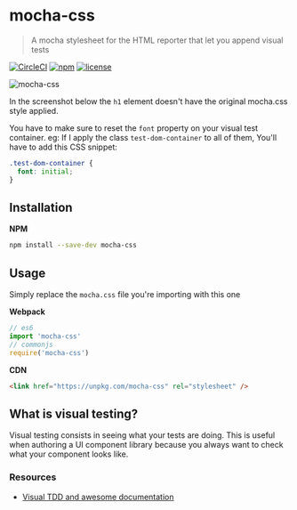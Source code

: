 # mocha-css

> A mocha stylesheet for the HTML reporter that let you append visual tests

[![CircleCI][circleci-image]][circleci-url] [![npm][npm-image]][npm-url] [![license][license-image]][license-url]

![mocha-css](https://cloud.githubusercontent.com/assets/664177/20640621/7cc2fa32-b3e3-11e6-8db0-f927e67a2584.png)

In the screenshot below the `h1` element doesn't have the original mocha.css
style applied.

You have to make sure to reset the `font` property on your visual test
container. eg: If I apply the class `test-dom-container` to all of them, You'll
have to add this CSS snippet:

``` css
.test-dom-container {
  font: initial;
}
```

## Installation

**NPM**

``` sh
npm install --save-dev mocha-css
```

## Usage

Simply replace the `mocha.css` file you're importing with this one

**Webpack**

``` js
// es6
import 'mocha-css'
// commonjs
require('mocha-css')
```

**CDN**

``` html
<link href="https://unpkg.com/mocha-css" rel="stylesheet" />
```

[license-image]: https://img.shields.io/npm/l/normalize.css.svg?style=flat-square
[license-url]: LICENSE.md
[npm-image]: https://img.shields.io/npm/v/mocha-css.svg?style=flat-square
[npm-url]: https://www.npmjs.com/package/mocha-css
[circleci-image]: https://circleci.com/gh/posva/mocha-css/tree/master.svg?style=shield
[circleci-url]: https://circleci.com/gh/posva/mocha-css

## What is visual testing?

Visual testing consists in seeing what your tests are doing. This is useful when
authoring a UI component library because you always want to check what your
component looks like.

### Resources

- [Visual TDD and awesome documentation](http://toucantoco.com/front/2016/09/14/visual-tdd.html)
